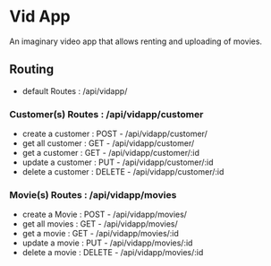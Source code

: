 # Vid App
An imaginary video app that allows renting and uploading of movies.
## Routing
* default Routes : /api/vidapp/

### Customer(s) Routes : /api/vidapp/customer
- create a customer : POST - /api/vidapp/customer/
- get all customer : GET - /api/vidapp/customer/
- get a customer : GET - /api/vidapp/customer/:id
- update a customer : PUT - /api/vidapp/customer/:id
- delete a customer : DELETE - /api/vidapp/customer/:id


### Movie(s) Routes : /api/vidapp/movies
- create a Movie : POST - /api/vidapp/movies/
- get all movies : GET - /api/vidapp/movies/
- get a movie : GET - /api/vidapp/movies/:id
- update a movie : PUT - /api/vidapp/movies/:id
- delete a movie : DELETE - /api/vidapp/movies/:id
